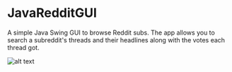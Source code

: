 # JavaRedditGUI

A simple Java Swing GUI to browse Reddit subs. The app allows you to search a subreddit's threads and their headlines along with the votes each thread got. 


![alt text](http://https://raw.githubusercontent.com/Ayanle99/JavaRedditGUI/main/Screen%20Shot%202021-04-06%20at%2012.09.42%20PM.png/to/img.png)
